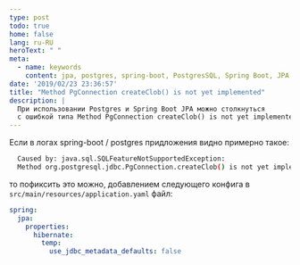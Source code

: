 ```yaml
---
type: post
todo: true
home: false
lang: ru-RU
heroText: " "
meta:
  - name: keywords
    content: jpa, postgres, spring-boot, PostgresSQL, Spring Boot, JPA
date: '2019/02/23 23:36:57'
title: "Method PgConnection createClob() is not yet implemented"
description: |
  При использовании Postgres и Spring Boot JPA можно столкнуться
  с ошибкой типа Method PgConnection createClob() is not yet implemented.
---
```


Если в логах spring-boot / postgres придложения видно примерно такое:

```bash
  Caused by: java.sql.SQLFeatureNotSupportedException: 
  Method org.postgresql.jdbc.PgConnection.createClob() is not yet implemented.
```

то пофиксить это можно, добавлением следующего конфига в `src/main/resources/application.yaml` файл:

```yaml
spring:
  jpa:
    properties:
      hibernate:
        temp:
          use_jdbc_metadata_defaults: false
```

<!-- ;) -->

<MyHomeHeroFooter />
